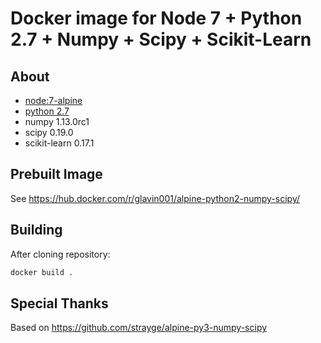 # Docker image for Node 7 + Python 2.7 + Numpy + Scipy + Scikit-Learn

## About
- [node:7-alpine](https://hub.docker.com/_/node/)
- [python 2.7](https://pkgs.alpinelinux.org/package/v3.3/main/armhf/python)
- numpy 1.13.0rc1
- scipy 0.19.0
- scikit-learn 0.17.1

## Prebuilt Image

See https://hub.docker.com/r/glavin001/alpine-python2-numpy-scipy/

## Building

After cloning repository:

```bash
docker build .
```

## Special Thanks

Based on https://github.com/strayge/alpine-py3-numpy-scipy

